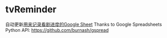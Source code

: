 # tvReminder
自动更新[用来记录看剧进度的Google Sheet](https://docs.google.com/spreadsheets/d/1dSbzo1NnHZJTc_SlnJ2WNoIt_UN1qKbrUcT2PB4obFw/edit?usp=sharing)
Thanks to Google Spreadsheets Python API: https://github.com/burnash/gspread
